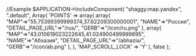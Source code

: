 //Example
$APPLICATION->IncludeComponent(
	"shaggy:map.yandex",
	".default",
	Array(
		'POINTS' => array(
			array(
					"MAP"=>"55.75399399999374,37.62209300000001",
					"NAME"=>"Россия",
					"DETAIL_PAGE_URL"=>"/rus/",
					"GERB"=>"/icon/ru.png"
				),
			array(
					"MAP"=>"43.010619023222645,41.024900499999895",
					"NAME"=>"Абхазия",
					"DETAIL_PAGE_URL"=>"/abhazia/",
					"GERB"=>"/icon/ab.png"
				),
		),
		'MAP_SCROLL_LOCK' => 'Y'
	),
	false
);
